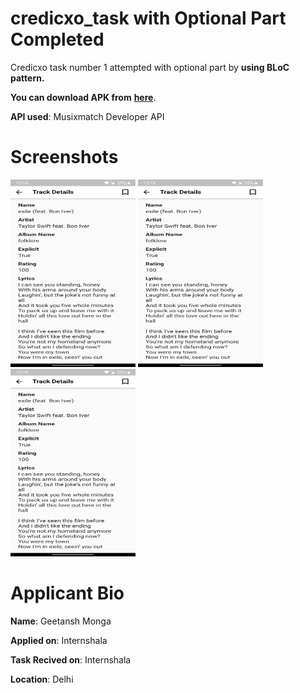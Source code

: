 # credicxo_task with Optional Part Completed

Credicxo task number 1 attempted with optional part by **using BLoC pattern.**

**You can download APK from** [**here**](https://drive.google.com/file/d/1cNkYM_ZCLNBuraMJGXekKbhlpdtvtuzc/view?usp=sharing).


**API used**: Musixmatch Developer API

# Screenshots

<p>
<img src="https://github.com/GMGOG/Credicxo-optional-task/blob/master/screenshots/details.jpg" alt="details" width = "200" height = "300" >
<img src="https://github.com/GMGOG/Credicxo-optional-task/blob/master/screenshots/details.jpg" alt="feed example" width = "200" height = "300" >
<img src="https://github.com/GMGOG/Credicxo-optional-task/blob/master/screenshots/details.jpg" alt="feed example" width = "200" height = "300" >
</p>

# Applicant Bio
**Name**: Geetansh Monga

**Applied on**: Internshala

**Task Recived on**: Internshala

**Location**: Delhi

